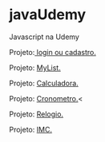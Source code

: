 # javaUdemy
 Javascript na Udemy

Projeto:<a href="C:\Users\Luan Simões\Documents\GitHub\javaUdemy\exercicios\Login e Cadastro\index.html"> login ou cadastro.</a>

Projeto: <a href="C:\Users\Luan Simões\Documents\GitHub\javaUdemy\exercicios\Lista\index.html">MyList.</a>

Projeto: <a href="C:\Users\Luan Simões\Documents\GitHub\javaUdemy\exercicios\Calculadora\index.html">Calculadora.</a>

Projeto: <a href="C:\Users\Luan Simões\Documents\GitHub\javaUdemy\exercicios\Cronometro\index.html">Cronometro.</a><

Projeto: <a href="C:\Users\Luan Simões\Documents\GitHub\javaUdemy\exercicios\Relogio\index.html">Relogio.</a>

Projeto: <a href="C:\Users\Luan Simões\Documents\GitHub\javaUdemy\exercicios\IMC\index.html">IMC.</a>